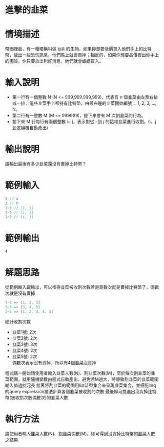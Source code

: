 # 進擊的韭菜

# 情境描述
幣圈裡面，有一種暱稱叫做 `韭菜` 的生物，如果你想要低價買入他們手上的比特幣，放出一些恐慌訊息，他們馬上就會賣掉；相反的，如果你想要高價賣出你手上的囤貨，你只要放出利好消息，他們就會蜂蛹買入。

# 輸入說明

- 第一行有一個整數 N (N <= 999,999,999,999)，代表有 n 個韭菜由左至右排成一排，這些韭菜手上都持有比特幣，由最左邊的韭菜開始編號： 1, 2, 3, ..., N。
- 第二行有一整數 M (M <= 999999)，接下來會有 M 次割韭菜的行為。
- 接下來 M 行每行有兩個整數 i~ j，表示對從 i 到 j 的這堆韭菜進行收割。(i、j設定隨機自動產出)

# 輸出說明

請輸出最後有多少韭菜還沒有賣掉比特幣？

# 範例輸入

```c
5 // N
3 // M
1~3 // [i, j]  
3~5 // [i, j] 
1~5 // [i, j] 
```

# 範例輸出

```bash
4
```

# 解題思路

從範例輸入跟輸出，可以推得韭菜被收割次數若是奇數次就是賣掉比特幣了，偶數次就是沒有賣掉  
```c
1~3 => [1, 2, 3]  
3~5 => [3, 4, 5]  
1~5 => [1, 2, 3, 4, 5] 
```
總計收割次數  
- 韭菜1號: 2次
- 韭菜2號: 2次
- 韭菜3號: 3次
- 韭菜4號: 2次
- 韭菜5號: 2次  
偶數次表示沒有賣掉，所以有4個韭菜沒賣掉  

程式碼一開始請使用者輸入韭菜人數(N)、割韭菜次數(M)，至於每次割韭菜的韭菜範圍，就用隨機變數由程式自動產出，避免若M過大，將導致割韭菜的韭菜範圍輸入值過於冗長
接著將割韭菜的範圍用list泛型集合來呈現韭菜集合，並搭配linq的query expression語法計算各個韭菜被收割的次數
最後即可挑選出沒賣掉比特幣(被收割次數偶數次)的韭菜人數

# 執行方法

請使用者輸入韭菜人數(N)、割韭菜次數(M)，即可得到沒賣掉比特幣的韭菜人數之結果
